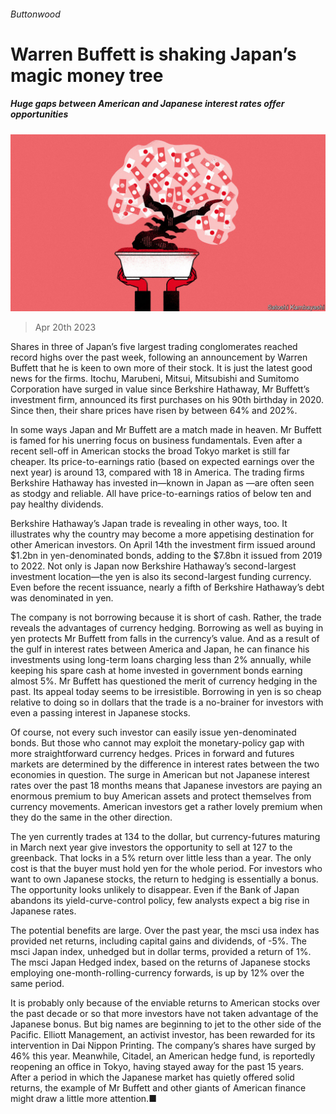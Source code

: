 ###### Buttonwood

# Warren Buffett is shaking Japan’s magic money tree 

##### Huge gaps between American and Japanese interest rates offer opportunities 

![image](images/20230422_FND001.jpg) 

> Apr 20th 2023 

Shares in three of Japan’s five largest trading conglomerates reached record highs over the past week, following an announcement by Warren Buffett that he is keen to own more of their stock. It is just the latest good news for the firms. Itochu, Marubeni, Mitsui, Mitsubishi and Sumitomo Corporation have surged in value since Berkshire Hathaway, Mr Buffett’s investment firm, announced its first purchases on his 90th birthday in 2020. Since then, their share prices have risen by between 64% and 202%.

In some ways Japan and Mr Buffett are a match made in heaven. Mr Buffett is famed for his unerring focus on business fundamentals. Even after a recent sell-off in American stocks the broad Tokyo market is still far cheaper. Its price-to-earnings ratio (based on expected earnings over the next year) is around 13, compared with 18 in America. The trading firms Berkshire Hathaway has invested in—known in Japan as —are often seen as stodgy and reliable. All have price-to-earnings ratios of below ten and pay healthy dividends.

Berkshire Hathaway’s Japan trade is revealing in other ways, too. It illustrates why the country may become a more appetising destination for other American investors. On April 14th the investment firm issued around $1.2bn in yen-denominated bonds, adding to the $7.8bn it issued from 2019 to 2022. Not only is Japan now Berkshire Hathaway’s second-largest investment location—the yen is also its second-largest funding currency. Even before the recent issuance, nearly a fifth of Berkshire Hathaway’s debt was denominated in yen. 

The company is not borrowing because it is short of cash. Rather, the trade reveals the advantages of currency hedging. Borrowing as well as buying in yen protects Mr Buffett from falls in the currency’s value. And as a result of the gulf in interest rates between America and Japan, he can finance his investments using long-term loans charging less than 2% annually, while keeping his spare cash at home invested in government bonds earning almost 5%. Mr Buffett has questioned the merit of currency hedging in the past. Its appeal today seems to be irresistible. Borrowing in yen is so cheap relative to doing so in dollars that the trade is a no-brainer for investors with even a passing interest in Japanese stocks. 

Of course, not every such investor can easily issue yen-denominated bonds. But those who cannot may exploit the monetary-policy gap with more straightforward currency hedges. Prices in forward and futures markets are determined by the difference in interest rates between the two economies in question. The surge in American but not Japanese interest rates over the past 18 months means that Japanese investors are paying an enormous premium to buy American assets and protect themselves from currency movements. American investors get a rather lovely premium when they do the same in the other direction.

The yen currently trades at 134 to the dollar, but currency-futures maturing in March next year give investors the opportunity to sell at 127 to the greenback. That locks in a 5% return over little less than a year. The only cost is that the buyer must hold yen for the whole period. For investors who want to own Japanese stocks, the return to hedging is essentially a bonus. The opportunity looks unlikely to disappear. Even if the Bank of Japan abandons its yield-curve-control policy, few analysts expect a big rise in Japanese rates.

The potential benefits are large. Over the past year, the msci usa index has provided net returns, including capital gains and dividends, of -5%. The msci Japan index, unhedged but in dollar terms, provided a return of 1%. The msci Japan Hedged index, based on the returns of Japanese stocks employing one-month-rolling-currency forwards, is up by 12% over the same period. 

It is probably only because of the enviable returns to American stocks over the past decade or so that more investors have not taken advantage of the Japanese bonus. But big names are beginning to jet to the other side of the Pacific. Elliott Management, an activist investor, has been rewarded for its intervention in Dai Nippon Printing. The company’s shares have surged by 46% this year. Meanwhile, Citadel, an American hedge fund, is reportedly reopening an office in Tokyo, having stayed away for the past 15 years. After a period in which the Japanese market has quietly offered solid returns, the example of Mr Buffett and other giants of American finance might draw a little more attention.■






